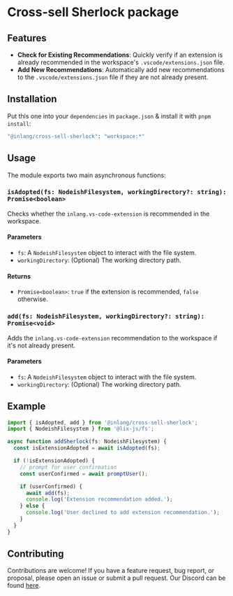 # Cross-sell Sherlock package

## Features

- **Check for Existing Recommendations**: Quickly verify if an extension is already recommended in the workspace's `.vscode/extensions.json` file.
- **Add New Recommendations**: Automatically add new recommendations to the `.vscode/extensions.json` file if they are not already present.

## Installation

Put this one into your `dependencies` in `package.json` & install it with `pnpm install`:

```bash
"@inlang/cross-sell-sherlock": "workspace:*"
```

## Usage

The module exports two main asynchronous functions:

### `isAdopted(fs: NodeishFilesystem, workingDirectory?: string): Promise<boolean>`

Checks whether the `inlang.vs-code-extension` is recommended in the workspace.

#### Parameters

- `fs`: A `NodeishFilesystem` object to interact with the file system.
- `workingDirectory`: (Optional) The working directory path.

#### Returns

- `Promise<boolean>`: `true` if the extension is recommended, `false` otherwise.

### `add(fs: NodeishFilesystem, workingDirectory?: string): Promise<void>`

Adds the `inlang.vs-code-extension` recommendation to the workspace if it's not already present.

#### Parameters

- `fs`: A `NodeishFilesystem` object to interact with the file system.
- `workingDirectory`: (Optional) The working directory path.

## Example

```typescript
import { isAdopted, add } from '@inlang/cross-sell-sherlock';
import { NodeishFilesystem } from '@lix-js/fs';

async function addSherlock(fs: NodeishFilesystem) {
  const isExtensionAdopted = await isAdopted(fs);

  if (!isExtensionAdopted) {
    // prompt for user confirmation
    const userConfirmed = await promptUser();

    if (userConfirmed) {
      await add(fs);
      console.log('Extension recommendation added.');
    } else {
      console.log('User declined to add extension recommendation.');
    }
  }
}
```

## Contributing

Contributions are welcome! If you have a feature request, bug report, or proposal, please open an issue or submit a pull request. Our Discord can be found [here](https://discord.gg/CNPfhWpcAa).